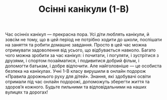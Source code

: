 ﻿---
title: Осінні канікули (1-В)
---

Час осінніх канікул — прекрасна пора. Усі діти люблять канікули, й зовсім не тому, що в цей період не потрібно ходити до школи, поспішати на заняття та робити домашнє завдання. Просто в цей час можна отримувати задоволення від усього, що відбувається навколо. Багато чого можна зробити за час канікул: і почитати, і погуляти, і зустрітися з друзями, і спортом позайматися, і подивитися добрий фільм, і допомогти батькам, і добре відпочити. Але найголовніше — це особиста безпека на канікулах. Учні 1-В класу вирушили в онлайн подорож «Правила дорожнього руху для дітей». Знання, які здобувачі освіти отримали під час онлайн подорожі, допоможуть зберегти життя та здоров’я кожного. Будьте пильними та відповідальними на наших вулицях та дорогах!

<slideshow />
